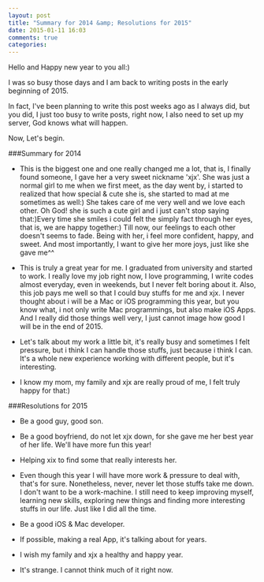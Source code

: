 ```yaml
---
layout: post
title: "Summary for 2014 &amp; Resolutions for 2015"
date: 2015-01-11 16:03
comments: true
categories: 
---
```


Hello and Happy new year to you all:)

I was so busy those days and I am back to writing posts in the early beginning of 2015.

In fact, I've been planning to write this post weeks ago as I always did, but you did, I just too busy to write posts, right now, I also need to set up my server, God knows what will happen.

Now, Let's begin.

###Summary for 2014

* This is the biggest one and one really changed me a lot, that is, I finally found someone, I gave her a very sweet nickname 'xjx'. She was just a normal girl to me when we first meet, as the day went by, i started to realized that how special & cute she is, she started to mad at me sometimes as well:) She takes care of me very well and we love each other. Oh God! she is such a cute girl and i just can't stop saying that:)Every time she smiles i could felt the simply fact through her eyes, that is, we are happy together:) Till now, our feelings to each other doesn't seems to fade. Being with her, i feel more confident, happy, and sweet. And most importantly, I want to give her more joys, just like she gave me^^

* This is truly a great year for me. I graduated from university and started to work. I really love my job right now, I love programming, I write codes almost everyday, even in weekends, but I never felt boring about it. Also, this job pays me well so that I could buy stuffs for me and xjx. I never thought about i will be a Mac or iOS programming this year, but you know what, i not only write Mac programmings, but also make iOS Apps. And I really did those things well very, I just cannot image how good I will be in the end of 2015.

* Let's talk about my work a little bit, it's really busy and sometimes I felt pressure, but i think I can handle those stuffs, just because i think I can. It's a whole new experience working with different people, but it's interesting.

* I know my mom, my family and xjx are really proud of me, I felt truly happy for that:)

###Resolutions for 2015

* Be a good guy, good son.

* Be a good boyfriend, do not let xjx down, for she gave me her best year of her life. We'll have more fun this year!

* Helping xix to find some that really interests her.

* Even though this year I will have more work & pressure to deal with, that's for sure. Nonetheless, never, never let those stuffs take me down. I don't want to be a work-machine. I still need to keep improving myself, learning new skills, exploring new things and finding more interesting stuffs in our life. Just like I did all the time.

* Be a good iOS & Mac developer.

* If possible, making a real App, it's talking about for years.

* I wish my family and xjx a healthy and happy year.

* It's strange. I cannot think much of it right now.
